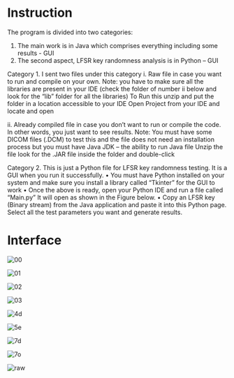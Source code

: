 Instruction
==================================

The program is divided into two categories:
1)	The main work is in Java which comprises everything including some results - GUI
2)	The second aspect, LFSR key randomness analysis is in Python – GUI

Category 1.
I sent two files under this category
i.	Raw file in case you want to run and compile on your own. 
Note: you have to make sure all the libraries are present in your IDE (check the folder of number ii below and look for the “lib” folder for all the libraries)
To Run this unzip and put the folder in a location accessible to your IDE
Open Project from your IDE and locate and open 

ii.	Already compiled file in case you don’t want to run or compile the code. In other words, you just want to see results. 
Note: You must have some DICOM files (.DCM) to test this and the file does not need an installation process but you must have Java JDK – the ability to run Java file
Unzip the file look for the .JAR file inside the folder and double-click
		
Category 2.
This is just a Python file for LFSR key randomness testing. It is a GUI when you run it successfully.
•	You must have Python installed on your system and make sure you install a library called “Tkinter” for the GUI to work
•	Once the above is ready, open your Python IDE and run a file called “Main.py” It will open as shown in the Figure below.
•	Copy an LFSR key (Binary stream) from the Java application and paste it into this Python page. Select all the test parameters you want and generate results.


Interface
==================================

![00](https://github.com/user-attachments/assets/7af809bb-d92a-4609-8fcc-f2edda67231a)

![01](https://github.com/user-attachments/assets/beee48c2-3b7e-4bbf-bc33-24e40c4005b0)

![02](https://github.com/user-attachments/assets/ad6293d4-69e5-40a2-9a6f-ef8a5d661c49)

![03](https://github.com/user-attachments/assets/1e12cf4c-bff3-42ac-b698-bef6e6780f1f)

![4d](https://github.com/user-attachments/assets/f25d76af-46c4-4d2f-80f4-79bd1db727a1)

![5e](https://github.com/user-attachments/assets/77c3ff12-309c-41a9-a8a2-3cf114c131e3)

![7d](https://github.com/user-attachments/assets/a93d6f5c-b361-4330-b8c1-bda3474d38a0)

![7o](https://github.com/user-attachments/assets/d6f27585-16b9-4a86-8dc4-2fdf3370b133)

![raw](https://github.com/user-attachments/assets/7a9f3fbe-5ae3-45c1-9eda-53ae442ede5e)
